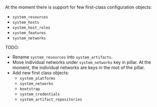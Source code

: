
At the moment there is support for few first-class configuration objects:
*   `system_resources`
*   `system_hosts`
*   `system_host_roles`
*   `system_features`
*   `system_networks`

TODO:

*   Rename `system_resources` into `system_artifacts`.
*   Move individual networks under `system_networks` key in pillar.
    At the moment, the individual networks are keys in the root of the pillar.
*   Add new first class objects:
    *   `system_platforms`
    *   `system_networks`
    *   `bootstrap`
    *   `system_credentials`
    *   `system_artifact_repositories`

